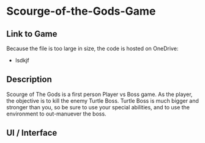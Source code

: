# Scourge-of-the-Gods-Game

## Link to Game
Because the file is too large in size, the code is hosted on OneDrive:
- lsdkjf

## Description

Scourge of The Gods is a first person Player vs Boss game. As the player, the objective is to kill the enemy Turtle Boss. Turtle Boss is much bigger and stronger than you, so be sure to use your special abilities, and to use the environment to out-manuever the boss.

## UI / Interface
